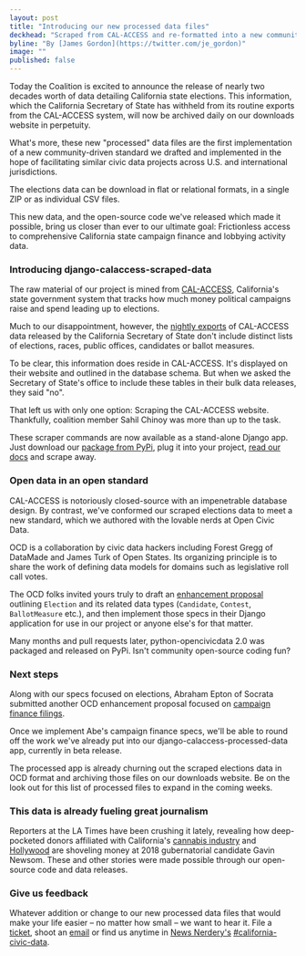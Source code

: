 ```yaml
---
layout: post
title: "Introducing our new processed data files"
deckhead: "Scraped from CAL-ACCESS and re-formatted into a new community-developed data standard"
byline: "By [James Gordon](https://twitter.com/je_gordon)"
image: ""
published: false
---
```


Today the Coalition is excited to announce the release of nearly two decades worth of data detailing California state elections. This information, which the California Secretary of State has withheld from its routine exports from the CAL-ACCESS system, will now be archived daily on our downloads website in perpetuity.

What's more, these new "processed" data files are the first implementation of a new community-driven standard we drafted and implemented in the hope of facilitating similar civic data projects across U.S. and international jurisdictions.

The elections data can be download in flat or relational formats, in a single ZIP or as individual CSV files. 

This new data, and the open-source code we've released which made it possible, bring us closer than ever to our ultimate goal: Frictionless access to comprehensive California state campaign finance and lobbying activity data.

### Introducing django-calaccess-scraped-data
The raw material of our project is mined from [CAL-ACCESS](http://cal-access.sos.ca.gov), California's state government system that tracks how much money political campaigns raise and spend leading up to elections.

Much to our disappointment, however, the [nightly exports](http://www.sos.ca.gov/campaign-lobbying/cal-access-resources/raw-data-campaign-finance-and-lobbying-activity/) of CAL-ACCESS data released by the California Secretary of State don't include distinct lists of elections, races, public offices, candidates or ballot measures. 

To be clear, this information does reside in CAL-ACCESS. It's displayed on their website and outlined in the database schema. But when we asked the Secretary of State's office to include these tables in their bulk data releases, they said "no".

That left us with only one option: Scraping the CAL-ACCESS website. Thankfully, coalition member Sahil Chinoy was more than up to the task.

These scraper commands are now available as a stand-alone Django app. Just download our [package from PyPi](https://pypi.python.org/pypi/django-calaccess-scraped-data), plug it into your project, [read our docs](http://django-calaccess.californiacivicdata.org/en/latest/apps/calaccess_scraped.html) and scrape away.

### Open data in an open standard
CAL-ACCESS is notoriously closed-source with an impenetrable database design. By contrast, we've
conformed our scraped elections data to meet a new standard, which we authored with the lovable nerds at Open Civic Data.

OCD is a collaboration by civic data hackers including Forest Gregg of DataMade and James Turk of Open States. Its organizing principle is to share the work of defining data models for domains such as legislative roll call votes.

The OCD folks invited yours truly to draft an [enhancement proposal](https://opencivicdata.readthedocs.io/en/latest/proposals/drafts/elections.html) outlining `Election` and its related data types (`Candidate`, `Contest`, `BallotMeasure` etc.), and then implement those specs in their Django application for use in our project or anyone else's for that matter.

Many months and pull requests later, python-opencivicdata 2.0 was packaged and released on PyPi. Isn't community open-source coding fun?

### Next steps
Along with our specs focused on elections, Abraham Epton of Socrata submitted another OCD enhancement proposal focused on [campaign finance filings](https://opencivicdata.readthedocs.io/en/latest/proposals/drafts/campaign_finance_filings.html).

Once we implement Abe's campaign finance specs, we'll be able to round off the work we've already put into our django-calaccess-processed-data app, currently in beta release.

The processed app is already churning out the scraped elections data in OCD format and archiving those files on our downloads website. Be on the look out for this list of processed files to expand in the coming weeks.

### This data is already fueling great journalism
Reporters at the LA Times have been crushing it lately, revealing how deep-pocketed donors affiliated with California's [cannabis industry](http://www.latimes.com/politics/la-pol-ca-newsom-cannabis-20170727-story.html) and [Hollywood](http://www.latimes.com/politics/la-pol-ca-hollywood-money-governors-race-20170804-story.html) are shoveling money at 2018 gubernatorial candidate Gavin Newsom. These and other stories were made possible through our open-source code and data releases.

### Give us feedback
Whatever addition or change to our new processed data files that would make your life easier – no matter how small – we want to hear it. File a [ticket](https://github.com/california-civic-data-coalition/django-calaccess-processed-data/issues), shoot an [email](mailto:cacivicdata@gmail.com) or find us anytime in
[News Nerdery's](http://newsnerdery.org/) [#california-civic-data](https://newsnerdery.slack.com/messages/california-civic-data/).